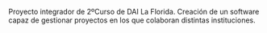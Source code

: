 Proyecto integrador de 2ºCurso de DAI La Florida.
Creación de un software capaz de gestionar proyectos en los que colaboran distintas instituciones.